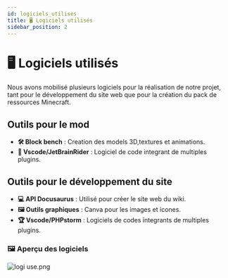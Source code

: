 ```yaml
---
id: logiciels_utilises
title: 🖥 Logiciels utilisés
sidebar_position: 2
---
```


# 🖥 Logiciels utilisés

Nous avons mobilisé plusieurs logiciels pour la réalisation de notre projet, tant pour le développement du site web que pour la création du pack de ressources Minecraft.
## Outils pour le mod
- **🛠 Block bench** : Creation des models 3D,textures et animations.
- **🔧 Vscode/JetBrainRider** : Logiciel de code integrant de multiples plugins.


## Outils pour le développement du site
- **💻 API Docusaurus** : Utilisé pour créer le site web du wiki.
- **🖼️ Outils graphiques** : Canva pour les images et icones.
- **🏆 Vscode/PHPstorm** : Logiciels de codes integrants de multiples plugins.


### 🖼️ Aperçu des logiciels
![logi use.png](image%2Flogi%20use.png)
